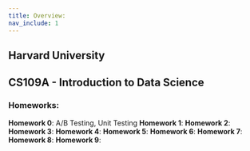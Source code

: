 ```yaml
---
title: Overview:
nav_include: 1
---
```


## Harvard University 
## CS109A - Introduction to Data Science

### Homeworks:

**Homework 0**: A/B Testing, Unit Testing
**Homework 1**: 
**Homework 2**: 
**Homework 3**: 
**Homework 4**: 
**Homework 5**: 
**Homework 6**: 
**Homework 7**: 
**Homework 8**: 
**Homework 9**: 
